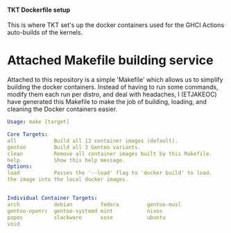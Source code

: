 #### TKT Dockerfile setup

This is where TKT set's up the docker containers used for the GHCI Actions auto-builds of the kernels.

# Attached Makefile building service

Attached to this repository is a simple 'Makefile' which allows us to simplify building the docker containers.
Instead of having to run some commands, modify them each run per distro, and deal with headaches, I (ETJAKEOC)
have generated this Makefile to make the job of building, loading, and cleaning the Docker containers easier.

```yml
Usage: make [target]

Core Targets:
all            Build all 13 container images (default).
gentoo         Build all 3 Gentoo variants.
clean          Remove all container images built by this Makefile.
help           Show this help message.
Options:
load           Passes the '--load' flag to 'docker build' to load.
the image into the local docker images.


Individual Container Targets:
arch           debian         fedora         gentoo-musl
gentoo-openrc  gentoo-systemd mint           nixos
popos          slackware      suse           ubuntu
void
```
